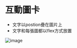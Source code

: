 
# 互動圖卡

- 文字以postion疊在圖片上
- 文字和每張圖都以flex方式放置

![image](https://github.com/willynpi/css-coke/blob/main/N002/screenshot.png)